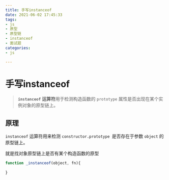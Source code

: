 ```yaml
---
title: 手写instanceof
date: 2021-06-02 17:45:33
tags:
- js
- 原型
- 原型链
- instanceof
- 面试题
categories:
- js

---
```


# 手写instanceof

> **`instanceof`** **运算符**用于检测构造函数的 `prototype` 属性是否出现在某个实例对象的原型链上。

## 原理

`instanceof` 运算符用来检测 `constructor.prototype `是否存在于参数 `object` 的原型链上。

就是找对象原型链上是否有某个构造函数的原型

```js
function _instanceof(object, fn){
    
}
```

